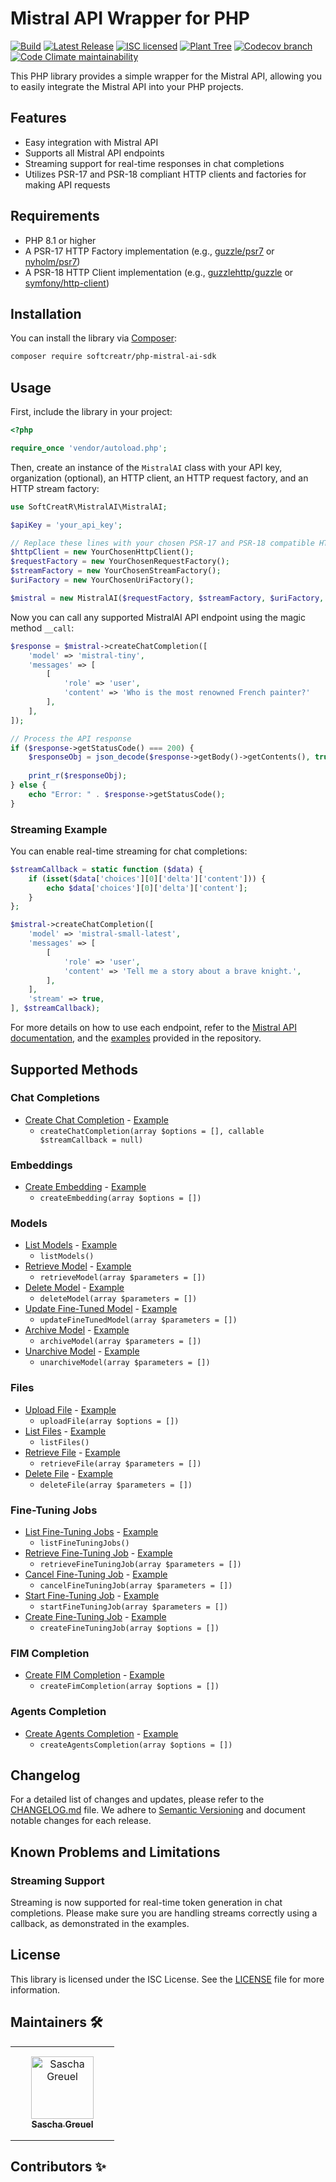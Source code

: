 # Mistral API Wrapper for PHP

[![Build](https://img.shields.io/github/actions/workflow/status/SoftCreatR/php-mistral-ai-sdk/.github/workflows/create-release.yml?branch=main)](https://github.com/SoftCreatR/php-mistral-ai-sdk/actions/workflows/create-release.yml) [![Latest Release](https://img.shields.io/packagist/v/SoftCreatR/php-mistral-ai-sdk?color=blue&label=Latest%20Release)](https://packagist.org/packages/softcreatr/php-mistral-ai-sdk) [![ISC licensed](https://img.shields.io/badge/license-ISC-blue.svg)](./LICENSE.md) [![Plant Tree](https://img.shields.io/badge/dynamic/json?color=brightgreen&label=Plant%20Tree&query=%24.total&url=https%3A%2F%2Fpublic.ecologi.com%2Fusers%2Fsoftcreatr%2Ftrees)](https://ecologi.com/softcreatr?r=61212ab3fc69b8eb8a2014f4) [![Codecov branch](https://img.shields.io/codecov/c/github/SoftCreatR/php-mistral-ai-sdk)](https://codecov.io/gh/SoftCreatR/php-mistral-ai-sdk) [![Code Climate maintainability](https://img.shields.io/codeclimate/maintainability-percentage/SoftCreatR/php-mistral-ai-sdk)](https://codeclimate.com/github/SoftCreatR/php-mistral-ai-sdk)

This PHP library provides a simple wrapper for the Mistral API, allowing you to easily integrate the Mistral API into your PHP projects.

## Features

-   Easy integration with Mistral API
-   Supports all Mistral API endpoints
-   Streaming support for real-time responses in chat completions
-   Utilizes PSR-17 and PSR-18 compliant HTTP clients and factories for making API requests

## Requirements

-   PHP 8.1 or higher
-   A PSR-17 HTTP Factory implementation (e.g., [guzzle/psr7](https://github.com/guzzle/psr7) or [nyholm/psr7](https://github.com/Nyholm/psr7))
-   A PSR-18 HTTP Client implementation (e.g., [guzzlehttp/guzzle](https://github.com/guzzle/guzzle) or [symfony/http-client](https://github.com/symfony/http-client))

## Installation

You can install the library via [Composer](https://getcomposer.org/):

```bash
composer require softcreatr/php-mistral-ai-sdk
```

## Usage

First, include the library in your project:

```php
<?php

require_once 'vendor/autoload.php';
```

Then, create an instance of the `MistralAI` class with your API key, organization (optional), an HTTP client, an HTTP request factory, and an HTTP stream factory:

```php
use SoftCreatR\MistralAI\MistralAI;

$apiKey = 'your_api_key';

// Replace these lines with your chosen PSR-17 and PSR-18 compatible HTTP client and factories
$httpClient = new YourChosenHttpClient();
$requestFactory = new YourChosenRequestFactory();
$streamFactory = new YourChosenStreamFactory();
$uriFactory = new YourChosenUriFactory();

$mistral = new MistralAI($requestFactory, $streamFactory, $uriFactory, $httpClient, $apiKey);
```

Now you can call any supported MistralAI API endpoint using the magic method `__call`:

```php
$response = $mistral->createChatCompletion([
    'model' => 'mistral-tiny',
    'messages' => [
        [
            'role' => 'user',
            'content' => 'Who is the most renowned French painter?'
        ],
    ],
]);

// Process the API response
if ($response->getStatusCode() === 200) {
    $responseObj = json_decode($response->getBody()->getContents(), true);
    
    print_r($responseObj);
} else {
    echo "Error: " . $response->getStatusCode();
}
```

### Streaming Example

You can enable real-time streaming for chat completions:

```php
$streamCallback = static function ($data) {
    if (isset($data['choices'][0]['delta']['content'])) {
        echo $data['choices'][0]['delta']['content'];
    }
};

$mistral->createChatCompletion([
    'model' => 'mistral-small-latest',
    'messages' => [
        [
            'role' => 'user',
            'content' => 'Tell me a story about a brave knight.',
        ],
    ],
    'stream' => true,
], $streamCallback);
```

For more details on how to use each endpoint, refer to the [Mistral API documentation](https://docs.mistral.ai), and the [examples](https://github.com/SoftCreatR/php-mistral-ai-sdk/tree/main/examples) provided in the repository.

## Supported Methods

### Chat Completions
-   [Create Chat Completion](https://docs.mistral.ai/api/#tag/chat/operation/chat_completion_v1_chat_completions_post) - [Example](https://github.com/SoftCreatR/php-mistral-ai-sdk/blob/main/examples/chat/createChatCompletion.php)
    -   `createChatCompletion(array $options = [], callable $streamCallback = null)`

### Embeddings
-   [Create Embedding](https://docs.mistral.ai/api/#tag/embeddings/operation/embeddings_v1_embeddings_post) - [Example](https://github.com/SoftCreatR/php-mistral-ai-sdk/blob/main/examples/embeddings/createEmbedding.php)
    -   `createEmbedding(array $options = [])`

### Models
-   [List Models](https://docs.mistral.ai/api/#tag/models/operation/list_models_v1_models_get) - [Example](https://github.com/SoftCreatR/php-mistral-ai-sdk/blob/main/examples/models/listModels.php)
    -   `listModels()`
-   [Retrieve Model](https://docs.mistral.ai/api/#tag/models/operation/retrieve_model_v1_models__model_id__get) - [Example](https://github.com/SoftCreatR/php-mistral-ai-sdk/blob/main/examples/models/retrieveModel.php)
    -   `retrieveModel(array $parameters = [])`
-   [Delete Model](https://docs.mistral.ai/api/#tag/models/operation/delete_model_v1_models__model_id__delete) - [Example](https://github.com/SoftCreatR/php-mistral-ai-sdk/blob/main/examples/models/deleteModel.php)
    -   `deleteModel(array $parameters = [])`
-   [Update Fine-Tuned Model](https://docs.mistral.ai/api/#tag/models/operation/jobs_api_routes_fine_tuning_update_fine_tuned_model) - [Example](https://github.com/SoftCreatR/php-mistral-ai-sdk/blob/main/examples/models/updateFineTunedModel.php)
    -   `updateFineTunedModel(array $parameters = [])`
-   [Archive Model](https://docs.mistral.ai/api/#tag/models/operation/jobs_api_routes_fine_tuning_archive_fine_tuned_model) - [Example](https://github.com/SoftCreatR/php-mistral-ai-sdk/blob/main/examples/models/archiveModel.php)
    -   `archiveModel(array $parameters = [])`
-   [Unarchive Model](https://docs.mistral.ai/api/#tag/models/operation/jobs_api_routes_fine_tuning_unarchive_fine_tuned_model) - [Example](https://github.com/SoftCreatR/php-mistral-ai-sdk/blob/main/examples/models/unarchiveModel.php)
    -   `unarchiveModel(array $parameters = [])`

### Files
-   [Upload File](https://docs.mistral.ai/api/#tag/files/operation/files_api_routes_upload_file) - [Example](https://github.com/SoftCreatR/php-mistral-ai-sdk/blob/main/examples/files/uploadFile.php)
    -   `uploadFile(array $options = [])`
-   [List Files](https://docs.mistral.ai/api/#tag/files/operation/files_api_routes_list_files) - [Example](https://github.com/SoftCreatR/php-mistral-ai-sdk/blob/main/examples/files/listFiles.php)
    -   `listFiles()`
-   [Retrieve File](https://docs.mistral.ai/api/#tag/files/operation/files_api_routes_retrieve_file) - [Example](https://github.com/SoftCreatR/php-mistral-ai-sdk/blob/main/examples/files/retrieveFile.php)
    -   `retrieveFile(array $parameters = [])`
-   [Delete File](https://docs.mistral.ai/api/#tag/files/operation/files_api_routes_delete_file) - [Example](https://github.com/SoftCreatR/php-mistral-ai-sdk/blob/main/examples/files/deleteFile.php)
    -   `deleteFile(array $parameters = [])`

### Fine-Tuning Jobs
-   [List Fine-Tuning Jobs](https://docs.mistral.ai/api/#tag/fine-tuning/operation/jobs_api_routes_fine_tuning_get_fine_tuning_jobs) - [Example](https://github.com/SoftCreatR/php-mistral-ai-sdk/blob/main/examples/finetuning/listFineTuningJobs.php)
    -   `listFineTuningJobs()`
-   [Retrieve Fine-Tuning Job](https://docs.mistral.ai/api/#tag/fine-tuning/operation/jobs_api_routes_fine_tuning_get_fine_tuning_job) - [Example](https://github.com/SoftCreatR/php-mistral-ai-sdk/blob/main/examples/finetuning/retrieveFineTuningJob.php)
    -   `retrieveFineTuningJob(array $parameters = [])`
-   [Cancel Fine-Tuning Job](https://docs.mistral.ai/api/#tag/fine-tuning/operation/jobs_api_routes_fine_tuning_cancel_fine_tuning_job) - [Example](https://github.com/SoftCreatR/php-mistral-ai-sdk/blob/main/examples/finetuning/cancelFineTuningJob.php)
    -   `cancelFineTuningJob(array $parameters = [])`
-   [Start Fine-Tuning Job](https://docs.mistral.ai/api/#tag/fine-tuning/operation/jobs_api_routes_fine_tuning_start_fine_tuning_job) - [Example](https://github.com/SoftCreatR/php-mistral-ai-sdk/blob/main/examples/finetuning/startFineTuningJob.php)
    -   `startFineTuningJob(array $parameters = [])`
-   [Create Fine-Tuning Job](https://docs.mistral.ai/api/#tag/fine-tuning/operation/jobs_api_routes_fine_tuning_create_fine_tuning_job) - [Example](https://github.com/SoftCreatR/php-mistral-ai-sdk/blob/main/examples/finetuning/createFineTuningJob.php)
    -   `createFineTuningJob(array $options = [])`

### FIM Completion
-   [Create FIM Completion](https://docs.mistral.ai/api/#tag/fim/operation/fim_completion_v1_fim_completions_post) - [Example](https://github.com/SoftCreatR/php-mistral-ai-sdk/blob/main/examples/fim/createFimCompletion.php)
    -   `createFimCompletion(array $options = [])`

### Agents Completion
-   [Create Agents Completion](https://docs.mistral.ai/api/#tag/agents/operation/agents_completion_v1_agents_completions_post) - [Example](https://github.com/SoftCreatR/php-mistral-ai-sdk/blob/main/examples/agents/createAgentsCompletion.php)
    -   `createAgentsCompletion(array $options = [])`

## Changelog

For a detailed list of changes and updates, please refer to the [CHANGELOG.md](https://github.com/SoftCreatR/php-mistral-ai-sdk/blob/main/CHANGELOG.md) file. We adhere to [Semantic Versioning](https://semver.org/spec/v2.0.0.html) and document notable changes for each release.

## Known Problems and Limitations

### Streaming Support
Streaming is now supported for real-time token generation in chat completions. Please make sure you are handling streams correctly using a callback, as demonstrated in the examples.

## License

This library is licensed under the ISC License. See the [LICENSE](https://github.com/SoftCreatR/php-mistral-ai-sdk/blob/main/LICENSE.md) file for more information.

## Maintainers 🛠️

<table>
<tr>
    <td style="text-align:center;word-wrap:break-word;width:150px;height: 150px">
        <a href=https://github.com/SoftCreatR>
            <img src=https://avatars.githubusercontent.com/u/81188?v=4 width="100;" alt="Sascha Greuel"/>
            <br />
            <sub style="font-size:14px"><b>Sascha Greuel</b></sub>
        </a>
    </td>
</tr>
</table>

## Contributors ✨

<table>
<tr>
</tr>
</table>
